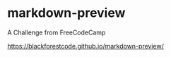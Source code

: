 # markdown-preview
A Challenge from FreeCodeCamp

https://blackforestcode.github.io/markdown-preview/
